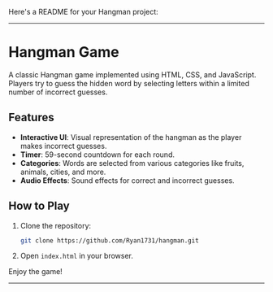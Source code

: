 Here's a README for your Hangman project:

---

# Hangman Game

A classic Hangman game implemented using HTML, CSS, and JavaScript. Players try to guess the hidden word by selecting letters within a limited number of incorrect guesses.

## Features

- **Interactive UI**: Visual representation of the hangman as the player makes incorrect guesses.
- **Timer**: 59-second countdown for each round.
- **Categories**: Words are selected from various categories like fruits, animals, cities, and more.
- **Audio Effects**: Sound effects for correct and incorrect guesses.

## How to Play

1. Clone the repository:
   ```bash
   git clone https://github.com/Ryan1731/hangman.git
   ```
2. Open `index.html` in your browser.

Enjoy the game!

---
